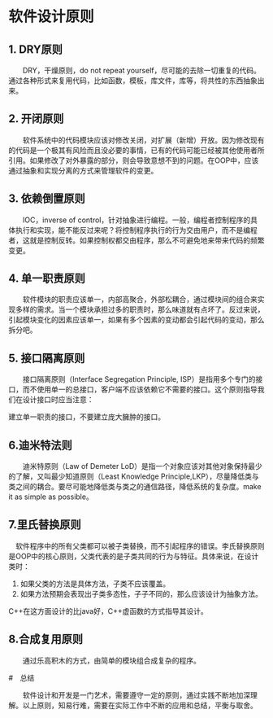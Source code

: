 # 软件设计原则

## 1. DRY原则

　　DRY，干燥原则，do not repeat yourself，尽可能的去除一切重复的代码。通过各种形式来复用代码，比如函数，模板，库文件，库等，将共性的东西抽象出来。

## 2. 开闭原则

　　软件系统中的代码模块应该对修改关闭，对扩展（新增）开放。因为修改现有的代码是一个极其有风险而且没必要的事情，已有的代码可能已经被其他使用者所引用。如果修改了对外暴露的部分，则会导致意想不到的问题。在OOP中，应该通过抽象和实现分离的方式来管理软件的变更。

## 3. 依赖倒置原则

　　IOC，inverse of control，针对抽象进行编程。一般，编程者控制程序的具体执行和实现，能不能反过来呢？将控制程序执行的行为交由用户，而不是编程者，这就是控制反转。如果控制权都交由程序，那么不可避免地来带来代码的频繁变更。

## 4. 单一职责原则

　　软件模块的职责应该单一，内部高聚合，外部松耦合，通过模块间的组合来实现多样的需求。当一个模块承担过多的职责时，那么味道就有点坏了。反过来说，引起模块变化的因素应该单一，如果有多个因素的变动都会引起代码的变动，那么拆分吧。

## 5. 接口隔离原则

　　接口隔离原则（Interface Segregation Principle, ISP）是指用多个专门的接口，而不使用单一的总接口，客户端不应该依赖它不需要的接口。这个原则指导我们在设计接口时应当注意：

建立单一职责的接口，不要建立庞大臃肿的接口。

## 6.迪米特法则

　　迪米特原则（Law of Demeter LoD）是指一个对象应该对其他对象保持最少的了解，又叫最少知道原则（Least Knowledge Principle,LKP），尽量降低类与类之间的耦合。要尽可能地降低类与类之的通信路径，降低系统的复杂度。make it as simple as possible。

## 7.里氏替换原则

​     　软件程序中的所有父类都可以被子类替换，而不引起程序的错误。李氏替换原则是OOP中的核心原则，父类代表的是子类共同的行为与特征。具体来说，在设计类时：

1. 如果父类的方法是具体方法，子类不应该覆盖。
2. 如果方法预期会表现出子类多态性，子子不同的，那么应该设计为抽象方法。

C++在这方面设计的比java好，C++虚函数的方式指导其设计。

## 8.合成复用原则

　　通过乐高积木的方式，由简单的模块组合成复杂的程序。

#　总结

　　软件设计和开发是一门艺术，需要遵守一定的原则，通过实践不断地加深理解。以上原则，知易行难，需要在实际工作中不断的应用和总结，平衡与取舍。